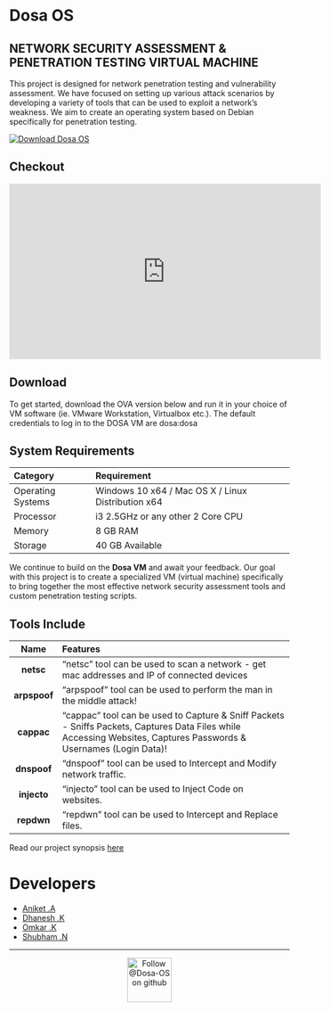# Dosa OS
## NETWORK SECURITY ASSESSMENT & PENETRATION TESTING VIRTUAL MACHINE

This project is designed for network penetration testing and vulnerability assessment. We have focused on setting up various attack scenarios by developing a variety of tools that can be used to exploit a network’s weakness. We aim to create an operating system based on Debian specifically for penetration testing.

[![Download Dosa OS](https://a.fsdn.com/con/app/sf-download-button)](https://sourceforge.net/projects/dosa-os/files/latest/download)

## Checkout
<iframe width="560" height="315" src="https://www.youtube.com/embed/2i-wYMZ8ImA" title="YouTube video player" frameborder="0" allow="accelerometer; autoplay; clipboard-write; encrypted-media; gyroscope; picture-in-picture" allowfullscreen></iframe>

## Download
To get started, download the OVA version below and run it in your choice of VM software (ie. VMware Workstation, Virtualbox etc.). The default credentials to log in to the DOSA VM are dosa:dosa

## System Requirements

| Category          | Requirement                                        |
|:------------------|:---------------------------------------------------|
| Operating Systems | Windows 10 x64 / Mac OS X / Linux Distribution x64 |
| Processor         | i3 2.5GHz or any other 2 Core CPU                  |
| Memory            | 8 GB RAM                                           |
| Storage           | 40 GB Available                                    |


We continue to build on the **Dosa VM** and await your feedback. Our goal with this project is to create a specialized VM (virtual machine) specifically to bring together the most effective network security assessment tools and custom penetration testing scripts.

## Tools Include

| Name  | Features
|:-----:|:------------
| **netsc** | “netsc” tool can be used to scan a network - get mac addresses and IP of connected devices
| **arpspoof** | “arpspoof” tool can be used to perform the man in the middle attack!
| **cappac** | “cappac” tool can be used to Capture & Sniff Packets - Sniffs Packets, Captures Data Files while Accessing Websites, Captures Passwords & Usernames (Login Data)!
| **dnspoof** | “dnspoof” tool can be used to Intercept and Modify network traffic.
| **injecto** | “injecto” tool can be used to Inject Code on websites.
| **repdwn** | “repdwn” tool can be used to Intercept and Replace files.

Read our project synopsis [here](synopsis/synopsis.md)


# Developers
- [Aniket .A](https://github.com/aniketambore/)
- [Dhanesh .K](https://github.com/DhaneshKawad/)
- [Omkar .K](https://github.com/OmkarKhedekar/)
- [Shubham .N](https://github.com/shunax19/)

* * *

<div align="center">
  <a href="https://github.com/Dosa-OS/" target="_blank">
    <img src="https://pngimg.com/uploads/github/github_PNG17.png" alt="Follow @Dosa-OS on github" height="80" >
  </a>
</div>
